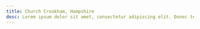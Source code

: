 ```yaml
---
title: Church Crookham, Hampshire
desc: Lorem ipsum dolor sit amet, consectetur adipiscing elit. Donec tempor at mauris quis iaculis. Mauris non quam ultricies, convallis enim sit amet, vehicula nisl.
---
```

